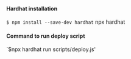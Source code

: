 #### Hardhat installation

`$ npm install --save-dev hardhat`
npx hardhat

#### Command to run deploy script
`$npx hardhat run scripts/deploy.js'
